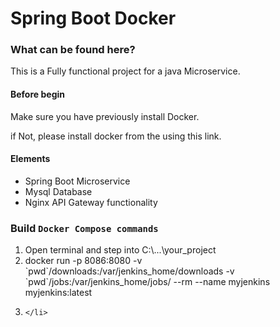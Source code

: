 # Spring Boot Docker

### What can be found here?

This is a Fully functional project for a java Microservice.

#### Before begin
<p>Make sure you have previously install Docker.</p>
<p>if Not, please install docker from the using this link.</p>

#### Elements

<ul>
    <li>Spring Boot Microservice</li>
    <li>Mysql Database</li>
    <li>Nginx API Gateway functionality</li>
</ul>

### Build `Docker Compose commands`

<ol>
    <li>
        Open terminal and step into C:\...\your_project
    </li>
    <li>
        docker run -p 8086:8080  -v `pwd`/downloads:/var/jenkins_home/downloads -v `pwd`/jobs:/var/jenkins_home/jobs/ --rm --name myjenkins myjenkins:latest
    </li>
    <li>

    </li>
</ol>
